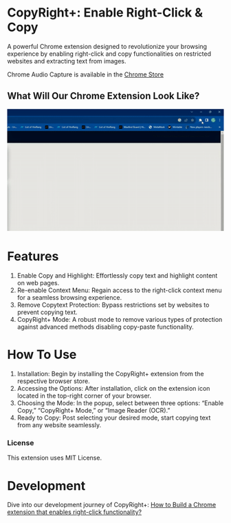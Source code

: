 # CopyRight+: Enable Right-Click & Copy

A powerful Chrome extension designed to revolutionize your browsing experience by enabling right-click and copy functionalities on restricted websites and extracting text from images.

Chrome Audio Capture is available in the [Chrome Store](https://chrome.google.com/webstore/detail/copyright%20-enable-right-c/pkoccklolohdacbfooifnpebakpbeipc)

## What Will Our Chrome Extension Look Like?

![Chrome Extension Preview](./docs/Google-Chrome-Extension-Preview.gif)

# Features

1. Enable Copy and Highlight: Effortlessly copy text and highlight content on web pages.
2. Re-enable Context Menu: Regain access to the right-click context menu for a seamless browsing experience.
3. Remove Copytext Protection: Bypass restrictions set by websites to prevent copying text.
4. CopyRight+ Mode: A robust mode to remove various types of protection against advanced methods disabling copy-paste functionality.

# How To Use

1. Installation: Begin by installing the CopyRight+ extension from the respective browser store.
2. Accessing the Options: After installation, click on the extension icon located in the top-right corner of your browser.
3. Choosing the Mode: In the popup, select between three options: “Enable Copy,” “CopyRight+ Mode,” or “Image Reader (OCR).”
4. Ready to Copy: Post selecting your desired mode, start copying text from any website seamlessly.

### License
This extension uses MIT License.

# Development

Dive into our development journey of CopyRight+: [How to Build a Chrome extension that enables right-click functionality?](https://technomare.com/build-extension-that-enables-right-click-function)

